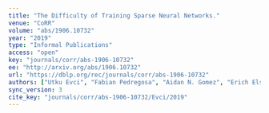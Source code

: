 ```yaml
---
title: "The Difficulty of Training Sparse Neural Networks."
venue: "CoRR"
volume: "abs/1906.10732"
year: "2019"
type: "Informal Publications"
access: "open"
key: "journals/corr/abs-1906-10732"
ee: "http://arxiv.org/abs/1906.10732"
url: "https://dblp.org/rec/journals/corr/abs-1906-10732"
authors: ["Utku Evci", "Fabian Pedregosa", "Aidan N. Gomez", "Erich Elsen"]
sync_version: 3
cite_key: "journals/corr/abs-1906-10732/Evci/2019"
---
```

